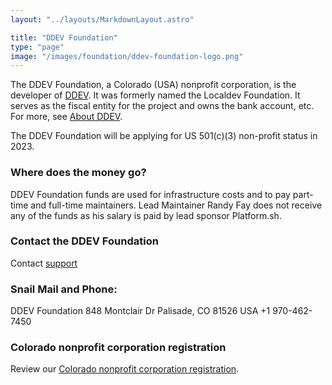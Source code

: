 ```yaml
---
layout: "../layouts/MarkdownLayout.astro"

title: "DDEV Foundation"
type: "page"
image: "/images/foundation/ddev-foundation-logo.png"
---
```


The DDEV Foundation, a Colorado (USA) nonprofit corporation, is the developer of [DDEV](https://ddev.com). It was formerly named the Localdev Foundation. It serves as the fiscal entity for the project and owns the bank account, etc. For more, see [About DDEV](/about).

The DDEV Foundation will be applying for US 501(c)(3) non-profit status in 2023.

### Where does the money go?

DDEV Foundation funds are used for infrastructure costs and to pay part-time and full-time maintainers. Lead Maintainer Randy Fay does not receive any of the funds as his salary is paid by lead sponsor Platform.sh.

### Contact the DDEV Foundation

Contact [support](mailto:support%40ddev.com)

### Snail Mail and Phone:

DDEV Foundation
848 Montclair Dr
Palisade, CO 81526
USA
+1 970-462-7450


### Colorado nonprofit corporation registration

Review our [Colorado nonprofit corporation registration](https://www.sos.state.co.us/biz/BusinessEntityDetail.do?quitButtonDestination=BusinessEntityResults&nameTyp=ENT&masterFileId=20211820326&entityId2=20211820326&fileId=20211820326&srchTyp=ENTITY).
